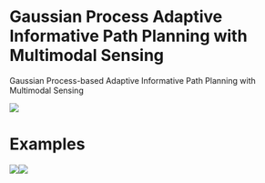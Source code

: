 # Gaussian Process Adaptive Informative Path Planning with Multimodal Sensing
Gaussian Process-based Adaptive Informative Path Planning with Multimodal Sensing

![](https://github.com/josh0tt/GP_AIPPMS/blob/main/img/Figure1.jpg)

<!--
# GPAIPPMS

This repository contains the code for the publication

> Insert paper citation 
```
@inproceedings{fischer2020information,
  title     = {Gaussian Process-based Adaptive Informative Path Planning with Multimodal Sensing},
  author    = {Joshua Ott, Edward Balaban, and Mykel Kochenderfer},
  booktitle = {insert},
  year      = {2023},
  volume    = {insert},
  series    = {insert},
  publisher = {insert},
  address   = {insert},
  month     = {insert}
}
```

The code uses the [JuliaPOMDP](https://github.com/JuliaPOMDP/POMDPs.jl) framework. All necessary packages are installed by following the setup instructions.
 -->

# Examples
![](https://github.com/josh0tt/GP_AIPPMS/blob/main/img/mean.gif)![](https://github.com/josh0tt/GP_AIPPMS/blob/main/img/var.gif)

